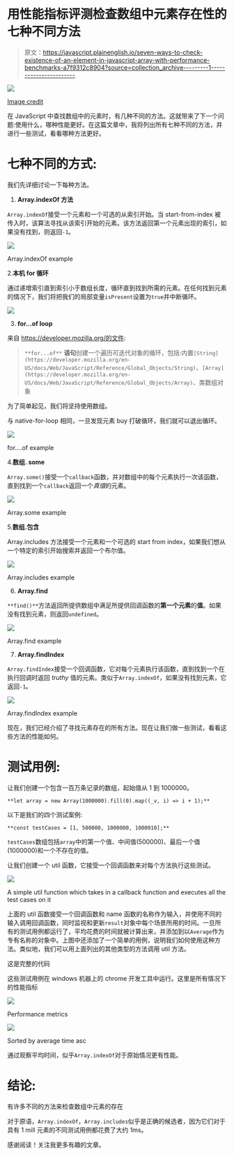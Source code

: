# 用性能指标评测检查数组中元素存在性的七种不同方法

> 原文：<https://javascript.plainenglish.io/seven-ways-to-check-existence-of-an-element-in-javascript-array-with-performance-benchmarks-a7f9312c8904?source=collection_archive---------1----------------------->

![](img/4096760d746b82d72e0f347cb1bc59f3.png)

[Image credit](https://unsplash.com/photos/g1uBcKvRIs4)

在 JavaScript 中查找数组中的元素时，有几种不同的方法。这就带来了下一个问题:使用什么，哪种性能更好。在这篇文章中，我将列出所有七种不同的方法，并进行一些测试，看看哪种方法更好。

# **七种不同的方式:**

我们先详细讨论一下每种方法。

1.  **Array.indexOf 方法**

`Array.indexOf`接受一个元素和一个可选的从索引开始。当 start-from-index 被传入时，该算法寻找从该索引开始的元素。该方法返回第一个元素出现的索引，如果没有找到，则返回`-1`。

![](img/4d4accc7cbf4f77c8d814f7ba5198eab.png)

Array.indexOf example

2.**本机 for 循环**

通过递增索引直到索引小于数组长度，循环直到找到所需的元素。在任何找到元素的情况下，我们将把我们的局部变量`isPresent`设置为`true`并中断循环。

![](img/45790627fd2c46896f9caffc99a0eeb5.png)

3. **for…of loop**

来自 https://developer.mozilla.org/的文件:

> `**for...of**` **语句**创建一个遍历可迭代对象的循环，包括:内置`[String](https://developer.mozilla.org/en-US/docs/Web/JavaScript/Reference/Global_Objects/String)`、`[Array](https://developer.mozilla.org/en-US/docs/Web/JavaScript/Reference/Global_Objects/Array)`、类数组对象

为了简单起见，我们将坚持使用数组。

与 native-for-loop 相同，一旦发现元素 buy 打破循环，我们就可以退出循环。

![](img/ab5851628513a150475202440cc6c93b.png)

for….of example

4.**数组. some**

`Array.some()`接受一个`callback`函数，并对数组中的每个元素执行一次该函数，直到找到一个`callback`返回一个*真值*的元素。

![](img/0af1e31cf1d2fc1a1547ce9e9bd88173.png)

Array.some example

5.**数组.包含**

Array.includes 方法接受一个元素和一个可选的 start from index，如果我们想从一个特定的索引开始搜索并返回一个布尔值。

![](img/d29a0fdbda3f93ebd1a0a7bf54b1a14a.png)

Array.includes example

6. **Array.find**

`**find()**`方法返回所提供数组中满足所提供回调函数的**第一个元素**的**值**。如果没有找到元素，则返回`undefined`。

![](img/c36cb0dcbe868bee1b77545b8651164c.png)

Array.find example

7. **Array.findIndex**

`Array.findIndex`接受一个回调函数，它对每个元素执行该函数，直到找到一个在执行回调时返回 *truthy* 值的元素。类似于`Array.indexOf`，如果没有找到元素，它返回`-1`。

![](img/06ec9f8e5f4f770ab5ccc79692654fc8.png)

Array.findIndex example

现在，我们已经介绍了寻找元素存在的所有方法。现在让我们做一些测试，看看这些方法的性能如何。

# **测试用例:**

让我们创建一个包含一百万条记录的数组，起始值从 1 到 1000000。

```
**let array = new Array(1000000).fill(0).map((_v, i) => i + 1);**
```

以下是我们的四个测试案例:

```
**const testCases = [1, 500000, 1000000, 1000010];**
```

`testCases`数组包括`array`中的第一个值、中间值(500000)、最后一个值(1000000)和一个不存在的值。

让我们创建一个 util 函数，它接受一个回调函数来对每个方法执行这些测试。

![](img/2a335e3dfcf319e62d27f3345c534ae1.png)

A simple util function which takes in a callback function and executes all the test cases on it

上面的 util 函数接受一个回调函数和 name 函数的名称作为输入，并使用不同的输入调用回调函数，同时监视和更新`result`对象中每个场景所用的时间。一旦所有的测试用例都运行了，平均花费的时间就被计算出来，并添加到以`Average`作为专有名称的对象中。上图中还添加了一个简单的用例，说明我们如何使用这种方法。类似地，我们可以用上面列出的其他类型的方法调用 util 方法。

这是完整的代码

这些测试用例在 windows 机器上的 chrome 开发工具中运行。这里是所有情况下的性能指标

![](img/de02257372fb237ff5fe2546518098f3.png)

Performance metrics

![](img/ca6411155f8670a05990abe89b6dc64f.png)

Sorted by average time asc

通过观察平均时间，似乎`Array.indexOf`对于原始情况更有性能。

# **结论:**

有许多不同的方法来检查数组中元素的存在

对于原语，`Array.indexOf`，`Array.includes`似乎是正确的候选者，因为它们对于具有 1 mill 元素的不同测试用例都花费了大约 1ms。

感谢阅读！关注我更多有趣的文章。